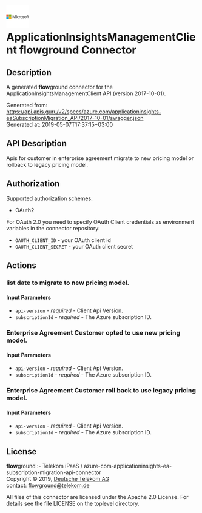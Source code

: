 # ![LOGO](logo.png) ApplicationInsightsManagementClient **flow**ground Connector

## Description

A generated **flow**ground connector for the ApplicationInsightsManagementClient API (version 2017-10-01).

Generated from: https://api.apis.guru/v2/specs/azure.com/applicationinsights-eaSubscriptionMigration_API/2017-10-01/swagger.json<br/>
Generated at: 2019-05-07T17:37:15+03:00

## API Description

Apis for customer in enterprise agreement migrate to new pricing model or rollback to legacy pricing model.

## Authorization

Supported authorization schemes:
- OAuth2

For OAuth 2.0 you need to specify OAuth Client credentials as environment variables in the connector repository:
* `OAUTH_CLIENT_ID` - your OAuth client id
* `OAUTH_CLIENT_SECRET` - your OAuth client secret

## Actions

### list date to migrate to new pricing model.

#### Input Parameters
* `api-version` - _required_ - Client Api Version.
* `subscriptionId` - _required_ - The Azure subscription ID.

### Enterprise Agreement Customer opted to use new pricing model.

#### Input Parameters
* `api-version` - _required_ - Client Api Version.
* `subscriptionId` - _required_ - The Azure subscription ID.

### Enterprise Agreement Customer roll back to use legacy pricing model.

#### Input Parameters
* `api-version` - _required_ - Client Api Version.
* `subscriptionId` - _required_ - The Azure subscription ID.

## License

**flow**ground :- Telekom iPaaS / azure-com-applicationinsights-ea-subscription-migration-api-connector<br/>
Copyright © 2019, [Deutsche Telekom AG](https://www.telekom.de)<br/>
contact: flowground@telekom.de

All files of this connector are licensed under the Apache 2.0 License. For details
see the file LICENSE on the toplevel directory.
